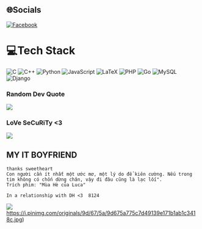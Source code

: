 ## 🌐Socials
[![Facebook](https://img.shields.io/badge/Facebook-%231877F2.svg?logo=Facebook&logoColor=white)](https://facebook.com/https://www.facebook.com/lus.girl.234) 

# 💻Tech Stack
![C](https://img.shields.io/badge/c-%2300599C.svg?style=flat-square&logo=c&logoColor=white) ![C++](https://img.shields.io/badge/c++-%2300599C.svg?style=flat-square&logo=c%2B%2B&logoColor=white) ![Python](https://img.shields.io/badge/python-3670A0?style=flat-square&logo=python&logoColor=ffdd54) ![JavaScript](https://img.shields.io/badge/javascript-%23323330.svg?style=flat-square&logo=javascript&logoColor=%23F7DF1E) ![LaTeX](https://img.shields.io/badge/latex-%23008080.svg?style=flat-square&logo=latex&logoColor=white) ![PHP](https://img.shields.io/badge/php-%23777BB4.svg?style=flat-square&logo=php&logoColor=white) ![Go](https://img.shields.io/badge/go-%2300ADD8.svg?style=flat-square&logo=go&logoColor=white) ![MySQL](https://img.shields.io/badge/mysql-%2300f.svg?style=flat-square&logo=mysql&logoColor=white) ![Django](https://img.shields.io/badge/django-%23092E20.svg?style=flat-square&logo=django&logoColor=white)

### Random Dev Quote
![](https://quotes-github-readme.vercel.app/api?type=horizontal&theme=dark)

### LoVe SeCuRiTy <3

![](https://www.pinterest.com/pin/336503403420192778/)

## MY IT BOYFRIEND
```
thanks sweetheart
Con người cần ít nhất một ước mơ, một lý do để kiên cường. Nếu trong tim không có chốn dừng chân, vậy đi đâu cũng là lạc lối".
Trích phim: "Mùa Hè của Luca"

```

`
In a relationship with DH <3 
8124
`

![](https://i.pinimg.com/originals/9d/67/5a/9d675a775c7d49139e171b1ab1c3418c.jpg)https://i.pinimg.com/originals/9d/67/5a/9d675a775c7d49139e171b1ab1c3418c.jpg)

